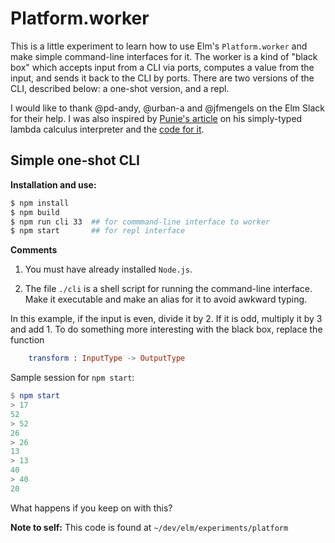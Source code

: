 # Platform.worker

This is a little experiment to learn how to use Elm's 
`Platform.worker` and make simple command-line interfaces
for it.  The worker is a kind of "black box" which accepts 
input from a CLI via ports, computes a value from the input, and sends it back to the CLI
by ports.  There are two versions of the CLI, described below: a 
one-shot version, and a repl.

I would like to thank @pd-andy, @urban-a and @jfmengels on the 
Elm Slack for their help. I was also inspired
by [Punie's article](https://discourse.elm-lang.org/t/simply-typed-lambda-calculus-in-elm/1772) on his simply-typed lambda calculus 
interpreter and the [code for it](https://github.com/Punie/elm-stlc).
 


## Simple one-shot CLI


**Installation and use:**

```bash
$ npm install
$ npm build
$ npm run cli 33  ## for commmand-line interface to worker
$ npm start       ## for repl interface
```

**Comments**

1) You must have already installed `Node.js`.

2) The file `./cli` is a shell script for running the 
command-line interface.  Make it executable 
and make an alias for it to avoid awkward typing.

In this example, if the input is
even, divide it by 2.  If it is odd, multiply it
by 3 and add 1. To do something more interesting with the black box, replace
the function 

```elm
    transform : InputType -> OutputType
```

Sample session for `npm start`:

```elm
$ npm start
> 17
52
> 52
26
> 26
13
> 13
40
> 40
20
```

What happens if you keep on with this?

**Note to self:** This code is found 
at `~/dev/elm/experiments/platform`